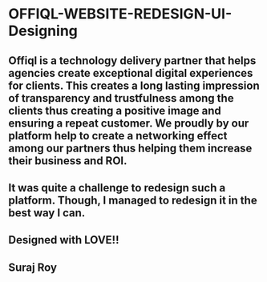 # OFFIQL-WEBSITE-REDESIGN-UI-Designing
## Offiql is a technology delivery partner that helps agencies create exceptional digital experiences for clients. This creates a long lasting impression of transparency and trustfulness among the clients thus creating a positive image and ensuring a repeat customer. We proudly by our platform help to create a networking effect among our partners thus helping them increase their business and ROI.
## It was quite a challenge to redesign such a platform. Though, I managed to redesign it in the best way I can. 
##
## Designed with LOVE!!
## Suraj Roy

